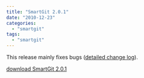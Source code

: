 ```yaml
---
title: "SmartGit 2.0.1"
date: "2010-12-23"
categories: 
  - "smartgit"
tags: 
  - "smartgit"
---
```


This release mainly fixes bugs ([detailed change log](http://www.syntevo.com/smartgit/changelog.txt)).

[download SmartGit 2.0.1](http://www.syntevo.com/smartgit/download.html)
